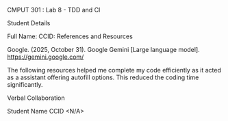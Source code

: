 CMPUT 301 : Lab 8 - TDD and CI

Student Details

Full Name: <Noordeep Behla>
CCID: <Behla>
References and Resources
 
 Google. (2025, October 31). Google Gemini [Large language model]. https://gemini.google.com/

The following resources helped me complete my code efficiently as it acted as a assistant offering autofill options. This reduced the coding time significantly. 

Verbal Collaboration

Student Name	CCID
<N/A>
